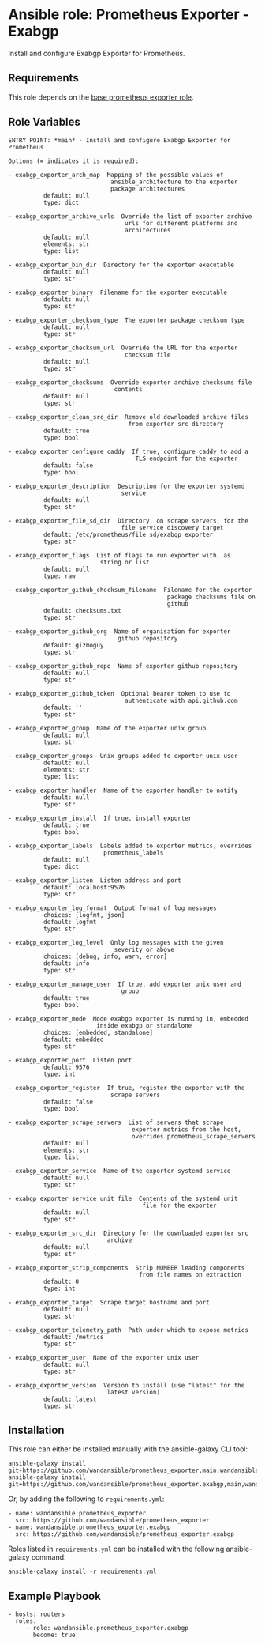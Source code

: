 Ansible role: Prometheus Exporter - Exabgp
==========================================

Install and configure Exabgp Exporter for Prometheus.

Requirements
------------

This role depends on the [base prometheus exporter role](https://github.com/wandansible/prometheus_exporter).

Role Variables
--------------

```
ENTRY POINT: *main* - Install and configure Exabgp Exporter for Prometheus

Options (= indicates it is required):

- exabgp_exporter_arch_map  Mapping of the possible values of
                             ansible_architecture to the exporter
                             package architectures
          default: null
          type: dict

- exabgp_exporter_archive_urls  Override the list of exporter archive
                                 urls for different platforms and
                                 architectures
          default: null
          elements: str
          type: list

- exabgp_exporter_bin_dir  Directory for the exporter executable
          default: null
          type: str

- exabgp_exporter_binary  Filename for the exporter executable
          default: null
          type: str

- exabgp_exporter_checksum_type  The exporter package checksum type
          default: null
          type: str

- exabgp_exporter_checksum_url  Override the URL for the exporter
                                 checksum file
          default: null
          type: str

- exabgp_exporter_checksums  Override exporter archive checksums file
                              contents
          default: null
          type: str

- exabgp_exporter_clean_src_dir  Remove old downloaded archive files
                                  from exporter src directory
          default: true
          type: bool

- exabgp_exporter_configure_caddy  If true, configure caddy to add a
                                    TLS endpoint for the exporter
          default: false
          type: bool

- exabgp_exporter_description  Description for the exporter systemd
                                service
          default: null
          type: str

- exabgp_exporter_file_sd_dir  Directory, on scrape servers, for the
                                file service discovery target
          default: /etc/prometheus/file_sd/exabgp_exporter
          type: str

- exabgp_exporter_flags  List of flags to run exporter with, as
                          string or list
          default: null
          type: raw

- exabgp_exporter_github_checksum_filename  Filename for the exporter
                                             package checksums file on
                                             github
          default: checksums.txt
          type: str

- exabgp_exporter_github_org  Name of organisation for exporter
                               github repository
          default: gizmoguy
          type: str

- exabgp_exporter_github_repo  Name of exporter github repository
          default: null
          type: str

- exabgp_exporter_github_token  Optional bearer token to use to
                                 authenticate with api.github.com
          default: ''
          type: str

- exabgp_exporter_group  Name of the exporter unix group
          default: null
          type: str

- exabgp_exporter_groups  Unix groups added to exporter unix user
          default: null
          elements: str
          type: list

- exabgp_exporter_handler  Name of the exporter handler to notify
          default: null
          type: str

- exabgp_exporter_install  If true, install exporter
          default: true
          type: bool

- exabgp_exporter_labels  Labels added to exporter metrics, overrides
                           prometheus_labels
          default: null
          type: dict

- exabgp_exporter_listen  Listen address and port
          default: localhost:9576
          type: str

- exabgp_exporter_log_format  Output format of log messages
          choices: [logfmt, json]
          default: logfmt
          type: str

- exabgp_exporter_log_level  Only log messages with the given
                              severity or above
          choices: [debug, info, warn, error]
          default: info
          type: str

- exabgp_exporter_manage_user  If true, add exporter unix user and
                                group
          default: true
          type: bool

- exabgp_exporter_mode  Mode exabgp exporter is running in, embedded
                         inside exabgp or standalone
          choices: [embedded, standalone]
          default: embedded
          type: str

- exabgp_exporter_port  Listen port
          default: 9576
          type: int

- exabgp_exporter_register  If true, register the exporter with the
                             scrape servers
          default: false
          type: bool

- exabgp_exporter_scrape_servers  List of servers that scrape
                                   exporter metrics from the host,
                                   overrides prometheus_scrape_servers
          default: null
          elements: str
          type: list

- exabgp_exporter_service  Name of the exporter systemd service
          default: null
          type: str

- exabgp_exporter_service_unit_file  Contents of the systemd unit
                                      file for the exporter
          default: null
          type: str

- exabgp_exporter_src_dir  Directory for the downloaded exporter src
                            archive
          default: null
          type: str

- exabgp_exporter_strip_components  Strip NUMBER leading components
                                     from file names on extraction
          default: 0
          type: int

- exabgp_exporter_target  Scrape target hostname and port
          default: null
          type: str

- exabgp_exporter_telemetry_path  Path under which to expose metrics
          default: /metrics
          type: str

- exabgp_exporter_user  Name of the exporter unix user
          default: null
          type: str

- exabgp_exporter_version  Version to install (use "latest" for the
                            latest version)
          default: latest
          type: str
```

Installation
------------

This role can either be installed manually with the ansible-galaxy CLI tool:

    ansible-galaxy install git+https://github.com/wandansible/prometheus_exporter,main,wandansible.prometheus_exporter
    ansible-galaxy install git+https://github.com/wandansible/prometheus_exporter.exabgp,main,wandansible.prometheus_exporter.exabgp
     
Or, by adding the following to `requirements.yml`:

    - name: wandansible.prometheus_exporter
      src: https://github.com/wandansible/prometheus_exporter
    - name: wandansible.prometheus_exporter.exabgp
      src: https://github.com/wandansible/prometheus_exporter.exabgp

Roles listed in `requirements.yml` can be installed with the following ansible-galaxy command:

    ansible-galaxy install -r requirements.yml

Example Playbook
----------------

    - hosts: routers
      roles:
         - role: wandansible.prometheus_exporter.exabgp
           become: true
